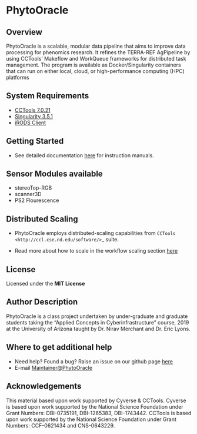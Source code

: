 # PhytoOracle

## Overview

PhytoOracle is a scalable, modular data pipeline that aims to improve data processing for phenomics research. It refines the TERRA-REF AgPipeline by using CCTools’ Makeflow and WorkQueue frameworks for distributed task management. The program is available as Docker/Singularity containers that can run on either local, cloud, or high-performance computing (HPC) platforms

## System Requirements

+ [CCTools 7.0.21](http://ccl.cse.nd.edu/software/downloadfiles.php)
+ [Singularity 3.5.1]()
+ [iRODS Client]()

## Getting Started

+ See detailed documentation [here](https://phytooracle.readthedocs.io/en/latest/contents.html) for instruction manuals.

## Sensor Modules available

+ stereoTop-RGB
+ scanner3D
+ PS2 Flourescence

## Distributed Scaling

- PhytoOracle employs distributed-scaling capabilities from `CCTools <http://ccl.cse.nd.edu/software/>`_ suite. 

- Read more about how to scale in the workflow scaling section [here](https://phytooracle.readthedocs.io/en/latest/workflows.html)

## License 

Licensed under the **MIT License**

## Author Description

PhytoOracle is a class project undertaken by under-graduate and graduate students taking the “Applied Concepts in Cyberinfrastructure” course, 2019 at the University of Arizona taught by Dr. Nirav Merchant and Dr. Eric Lyons.

## Where to get additional help

+ Need help? Found a bug? Raise an issue on our github page [here](https://github.com/uacic/PhytoOracle/issues)
+ E-mail [Maintainer@PhytoOracle](sateeshp@email.arizona.edu)

## Acknowledgements

This material based upon work supported by Cyverse & CCTools. Cyverse is based upon work supported by the National Science Foundation under Grant Numbers: DBI-0735191, DBI-1265383, DBI-1743442. CCTools is based upon work supported by the National Science Foundation under Grant Numbers: CCF-0621434 and CNS-0643229.
